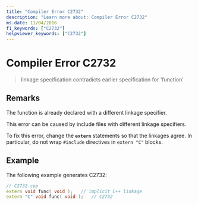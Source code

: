 ```yaml
---
title: "Compiler Error C2732"
description: "Learn more about: Compiler Error C2732"
ms.date: 11/04/2016
f1_keywords: ["C2732"]
helpviewer_keywords: ["C2732"]
---
```

# Compiler Error C2732

> linkage specification contradicts earlier specification for 'function'

## Remarks

The function is already declared with a different linkage specifier.

This error can be caused by include files with different linkage specifiers.

To fix this error, change the **`extern`** statements so that the linkages agree. In particular, do not wrap `#include` directives in `extern "C"` blocks.

## Example

The following example generates C2732:

```cpp
// C2732.cpp
extern void func( void );   // implicit C++ linkage
extern "C" void func( void );   // C2732
```
